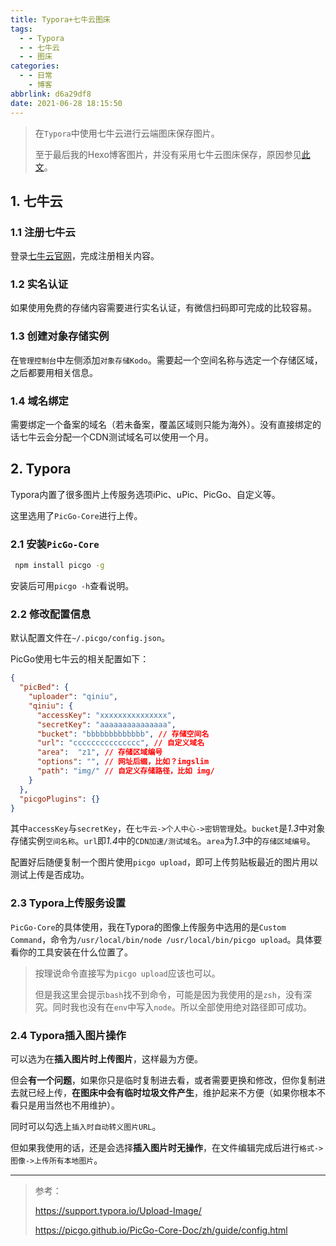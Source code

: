 ```yaml
---
title: Typora+七牛云图床
tags:
  - - Typora
  - - 七牛云
  - - 图床
categories:
  - - 日常
    - 博客
abbrlink: d6a29df8
date: 2021-06-28 18:15:50
---
```


> 在`Typora`中使用七牛云进行云端图床保存图片。
>
> 至于最后我的Hexo博客图片，并没有采用七牛云图床保存，原因参见[此文](https://leex0.top/posts/9e17967/)。

## 1. 七牛云

### 1.1 注册七牛云

登录[七牛云官网](https://www.qiniu.com/)，完成注册相关内容。

### 1.2 实名认证

如果使用免费的存储内容需要进行实名认证，有微信扫码即可完成的比较容易。

### 1.3 创建对象存储实例

在`管理控制台`中左侧添加`对象存储Kodo`。需要起一个空间名称与选定一个存储区域，之后都要用相关信息。

### 1.4 域名绑定

需要绑定一个备案的域名（若未备案，覆盖区域则只能为海外）。没有直接绑定的话七牛云会分配一个CDN测试域名可以使用一个月。

## 2. Typora

Typora内置了很多图片上传服务选项iPic、uPic、PicGo、自定义等。

这里选用了`PicGo-Core`进行上传。

### 2.1 安装`PicGo-Core`

```bash
 npm install picgo -g
```

安装后可用`picgo -h`查看说明。

### 2.2 修改配置信息

默认配置文件在`~/.picgo/config.json`。

PicGo使用七牛云的相关配置如下：

```json
{
  "picBed": {
    "uploader": "qiniu",
    "qiniu": {
      "accessKey": "xxxxxxxxxxxxxxx",
      "secretKey": "aaaaaaaaaaaaaaa",
      "bucket": "bbbbbbbbbbbbb", // 存储空间名
      "url": "ccccccccccccccc", // 自定义域名
      "area":  "z1", // 存储区域编号
      "options": "", // 网址后缀，比如？imgslim
      "path": "img/" // 自定义存储路径，比如 img/
    }
  },
  "picgoPlugins": {}
}
```

其中`accessKey`与`secretKey`，在`七牛云->个人中心->密钥管理`处。`bucket`是*1.3*中对象存储实例`空间名称`。`url`即*1.4*中的`CDN加速/测试域名`。`area`为*1.3*中的`存储区域编号`。

配置好后随便复制一个图片使用`picgo upload`，即可上传剪贴板最近的图片用以测试上传是否成功。

### 2.3 Typora上传服务设置

`PicGo-Core`的具体使用，我在Typora的图像上传服务中选用的是`Custom Command`，命令为`/usr/local/bin/node /usr/local/bin/picgo upload`。具体要看你的工具安装在什么位置了。

> 按理说命令直接写为`picgo upload`应该也可以。
>
> 但是我这里会提示`bash`找不到命令，可能是因为我使用的是`zsh`，没有深究。同时我也没有在`env`中写入`node`。所以全部使用绝对路径即可成功。

### 2.4 Typora插入图片操作

可以选为在**插入图片时上传图片**，这样最为方便。

但会**有一个问题**，如果你只是临时复制进去看，或者需要更换和修改，但你复制进去就已经上传，**在图床中会有临时垃圾文件产生**，维护起来不方便（如果你根本不看只是用当然也不用维护）。

同时可以勾选上`插入时自动转义图片URL`。

但如果我使用的话，还是会选择**插入图片时无操作**，在文件编辑完成后进行`格式->图像->上传所有本地图片`。

---

> 参考：
>
> https://support.typora.io/Upload-Image/
>
> https://picgo.github.io/PicGo-Core-Doc/zh/guide/config.html
